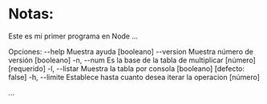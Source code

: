 # Notas:

Este es mi primer programa en Node
...

Opciones:
      --help     Muestra ayuda                                        [booleano]
      --version  Muestra número de versión                            [booleano]
  -n, --num      Es la base de la tabla de multiplicar      [número] [requerido]
  -l, --listar   Muestra la tabla por consola        [booleano] [defecto: false]
  -h, --limite   Establece hasta cuanto desea iterar la operacion       [número]

  ...